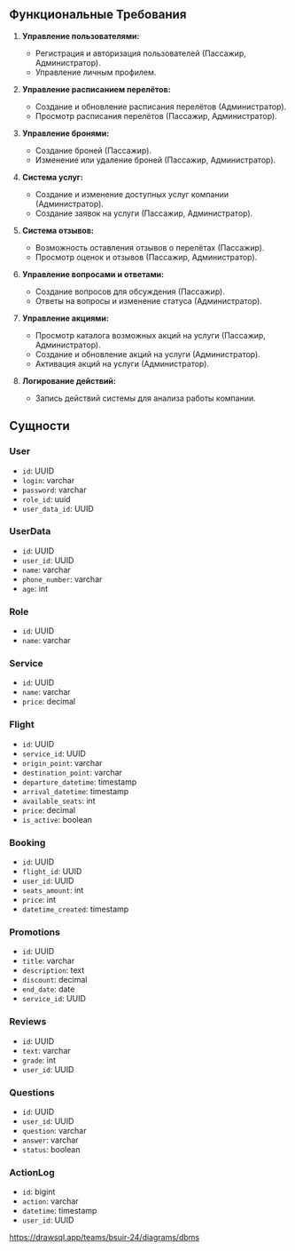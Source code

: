 ## Функциональные Требования

1. **Управление пользователями:**
   - Регистрация и авторизация пользователей (Пассажир, Администратор).
   - Управление личным профилем.

2. **Управление расписанием перелётов:**
   - Создание и обновление расписания перелётов (Администратор).
   - Просмотр расписания перелётов (Пассажир, Администратор).

3. **Управление бронями:**
   - Создание броней (Пассажир).
   - Изменение или удаление броней (Пассажир, Администратор).

4. **Система услуг:**
   - Создание и изменение доступных услуг компании (Администратор).
   - Создание заявок на услуги (Пассажир, Администратор).

5. **Система отзывов:**
   - Возможность оставления отзывов о перелётах (Пассажир).
   - Просмотр оценок и отзывов (Пассажир, Администратор).

6. **Управление вопросами и ответами:**
   - Создание вопросов для обсуждения (Пассажир).
   - Ответы на вопросы и изменение статуса (Администратор).

7. **Управление акциями:**
   - Просмотр каталога возможных акций на услуги (Пассажир, Администратор).
   - Создание и обновление акций на услуги (Администратор).
   - Активация акций на услуги (Администратор).

8. **Логирование действий:**
   - Запись действий системы для анализа работы компании.

## Сущности

### User
- `id`: UUID
- `login`: varchar
- `password`: varchar
- `role_id`: uuid
- `user_data_id`: UUID

### UserData
- `id`: UUID
- `user_id`: UUID
- `name`: varchar
- `phone_number`: varchar
- `age`: int

### Role
- `id`: UUID
- `name`: varchar

### Service
- `id`: UUID
- `name`: varchar
- `price`: decimal

### Flight
- `id`: UUID
- `service_id`: UUID
- `origin_point`: varchar
- `destination_point`: varchar
- `departure_datetime`: timestamp
- `arrival_datetime`: timestamp
- `available_seats`: int
- `price`: decimal
- `is_active`: boolean

### Booking
- `id`: UUID
- `flight_id`: UUID
- `user_id`: UUID
- `seats_amount`: int
- `price`: int
- `datetime_created`: timestamp

### Promotions
- `id`: UUID
- `title`: varchar
- `description`: text
- `discount`: decimal
- `end_date`: date
- `service_id`: UUID

### Reviews
- `id`: UUID
- `text`: varchar
- `grade`: int
- `user_id`: UUID

### Questions
- `id`: UUID
- `user_id`: UUID
- `question`: varchar
- `answer`: varchar
- `status`: boolean

### ActionLog
- `id`: bigint
- `action`: varchar
- `datetime`: timestamp
- `user_id`: UUID

https://drawsql.app/teams/bsuir-24/diagrams/dbms